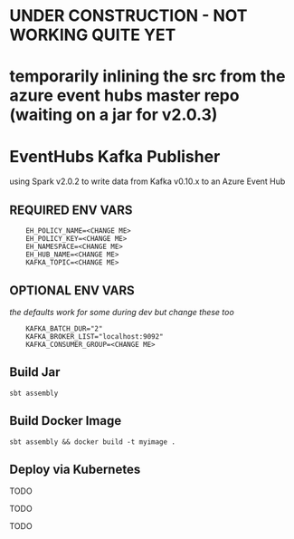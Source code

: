 # UNDER CONSTRUCTION - NOT WORKING QUITE YET

# temporarily inlining the src from the azure event hubs master repo (waiting on a jar for v2.0.3)

# EventHubs Kafka Publisher

using Spark v2.0.2 to write data from Kafka v0.10.x to an Azure Event Hub

## REQUIRED ENV VARS

```shell
    EH_POLICY_NAME=<CHANGE ME>
    EH_POLICY_KEY=<CHANGE ME>
    EH_NAMESPACE=<CHANGE ME>
    EH_HUB_NAME=<CHANGE ME>
    KAFKA_TOPIC=<CHANGE ME>
```

## OPTIONAL ENV VARS 

_the defaults work for some during dev but change these too_
```shell
    KAFKA_BATCH_DUR="2"
    KAFKA_BROKER_LIST="localhost:9092"
    KAFKA_CONSUMER_GROUP=<CHANGE ME>
```

## Build Jar

```shell
sbt assembly
```

## Build Docker Image

```shell
sbt assembly && docker build -t myimage .
```

## Deploy via Kubernetes

TODO

TODO

TODO
